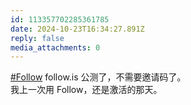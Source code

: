 ```yaml
---
id: 113357702285361785
date: 2024-10-23T16:34:27.891Z
reply: false
media_attachments: 0
---
```


[#Follow](https://e5n.cc/tags/Follow) follow.is 公测了，不需要邀请码了。  
我上一次用 Follow，还是激活的那天。

